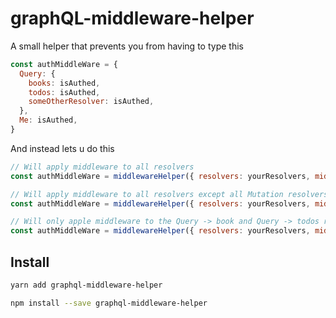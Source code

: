 # graphQL-middleware-helper

A small helper that prevents you from having to type this

```js
const authMiddleWare = {
  Query: {
    books: isAuthed,
    todos: isAuthed,
    someOtherResolver: isAuthed,
  },
  Me: isAuthed,
}
```

And instead lets u do this

```js
// Will apply middleware to all resolvers
const authMiddleWare = middlewareHelper({ resolvers: yourResolvers, middleware: () => {} })

// Will apply middleware to all resolvers except all Mutation resolvers
const authMiddleWare = middlewareHelper({ resolvers: yourResolvers, middleware: () => {}, exclude: ['Mutation/*'] })

// Will only apple middleware to the Query -> book and Query -> todos resolvers
const authMiddleWare = middlewareHelper({ resolvers: yourResolvers, middleware: () => {}, include: ['Query/books', 'Query/todos'] })
```

## Install

```sh
yarn add graphql-middleware-helper
```
```sh
npm install --save graphql-middleware-helper
```